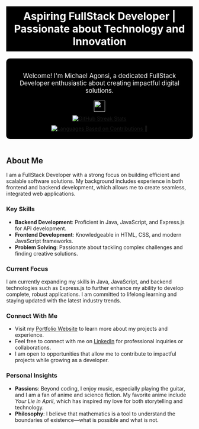 <h1 align="center" style="color:#ffffff; background-color:#000000; padding: 10px;">Aspiring FullStack Developer | Passionate about Technology and Innovation</h1>
<div id="header" align="center" style="background-color:#000000; padding: 20px; border-radius: 10px;">
  <p style="color:#ffffff; font-size: 1.2em;">Welcome! I'm Michael Agonsi, a dedicated FullStack Developer enthusiastic about creating impactful digital solutions.</p>
  <img src="https://media.giphy.com/media/hvRJCLFzcasrR4ia7z/giphy.gif" width="30px"/>
  <br>
  <a href="https://git.io/streak-stats">
    <img src="https://github-readme-streak-stats.herokuapp.com?user=mcagonsi&theme=dark&hide_border=true&exclude_days=Sun%2CSat" alt="GitHub Streak Stats" style="margin-top: 10px;"/>
  </a>
  <br>
  <a href="https://github-readme-stats.vercel.app/api/top-langs/?username=mcagonsi&layout=compact&theme=dark&hide_border=true&count_private=true">
    <img src="https://github-readme-stats.vercel.app/api/top-langs/?username=mcagonsi&layout=compact&theme=dark&hide_border=true&count_private=true" alt="Languages Based on Contributions" style="margin-top: 10px;">
  </a>
  
  <br>
  
</div>
<br>

## About Me
I am a FullStack Developer with a strong focus on building efficient and scalable software solutions. My background includes experience in both frontend and backend development, which allows me to create seamless, integrated web applications.

### Key Skills
- **Backend Development**: Proficient in Java, JavaScript, and Express.js for API development.
- **Frontend Development**: Knowledgeable in HTML, CSS, and modern JavaScript frameworks.
- **Problem Solving**: Passionate about tackling complex challenges and finding creative solutions.

### Current Focus
I am currently expanding my skills in Java, JavaScript, and backend technologies such as Express.js to further enhance my ability to develop complete, robust applications. I am committed to lifelong learning and staying updated with the latest industry trends.

### Connect With Me
- Visit my [Portfolio Website](https://www.your-portfolio-url.com) to learn more about my projects and experience.
- Feel free to connect with me on [LinkedIn](https://www.linkedin.com/in/michaelagonsi/) for professional inquiries or collaborations.
- I am open to opportunities that allow me to contribute to impactful projects while growing as a developer.

### Personal Insights
- **Passions**: Beyond coding, I enjoy music, especially playing the guitar, and I am a fan of anime and science fiction. My favorite anime include *Your Lie in April*, which has inspired my love for both storytelling and technology.
- **Philosophy**: I believe that mathematics is a tool to understand the boundaries of existence—what is possible and what is not.

<!---
mcagonsi/mcagonsi is a ✨ special ✨ repository because its `README.md` (this file) appears on your GitHub profile.
You can click the Preview link to take a look at your changes.
--->
